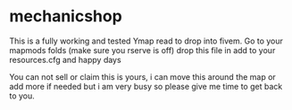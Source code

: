# mechanicshop

This is a fully working and tested Ymap read to drop into fivem. Go to your mapmods folds (make sure you rserve is off) drop this file in add to your
resources.cfg and happy days

You can not sell or claim this is yours, i can move this around the map or add more if needed but i am very busy so please give me time to get back to you.
